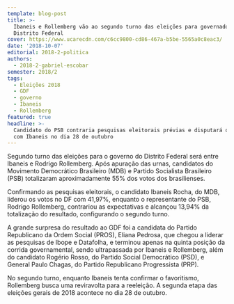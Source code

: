 ```yaml
---
template: blog-post
title: >-
  Ibaneis e Rollemberg vão ao segundo turno das eleições para governador do
  Distrito Federal
cover: https://www.ucarecdn.com/c6cc9800-cd86-467a-b5be-5565a0c8eac3/
date: '2018-10-07'
editorial: 2018-2-politica
authors:
  - 2018-2-gabriel-escobar
semester: 2018/2
tags:
  - Eleições 2018
  - GDF
  - governo
  - Ibaneis
  - Rollemberg
featured: true
headline: >-
  Candidato do PSB contraria pesquisas eleitorais prévias e disputará o governo
  com Ibaneis no dia 28 de outubro
---
```

Segundo turno das eleições para o governo do Distrito Federal será entre Ibaneis e Rodrigo Rollemberg. Após apuração das urnas, candidatos do Movimento Democrático Brasileiro (MDB) e Partido Socialista Brasileiro (PSB) totalizaram aproximadamente 55% dos votos dos brasilienses.

Confirmando as pesquisas eleitorais, o candidato Ibaneis Rocha, do MDB, liderou os votos no DF com 41,97%, enquanto o representante do PSB, Rodrigo Rollemberg, contrariou as expectativas e alcançou 13,94% da totalização do resultado, configurando o segundo turno.

A grande surpresa do resultado ao GDF foi a candidata do Partido Republicano da Ordem Social (PROS), Eliana Pedrosa, que chegou a liderar as pesquisas de Ibope e Datafolha, e terminou apenas na quinta posição da corrida governamental, sendo ultrapassada por Ibaneis e Rollemberg, além do candidato Rogério Rosso, do Partido Social Democrático (PSD), e General Paulo Chagas, do Partido Republicano Progressista (PRP).

No segundo turno, enquanto Ibaneis tenta confirmar o favoritismo, Rollemberg busca uma reviravolta para a reeleição. A segunda etapa das eleições gerais de 2018 acontece no dia 28 de outubro.
